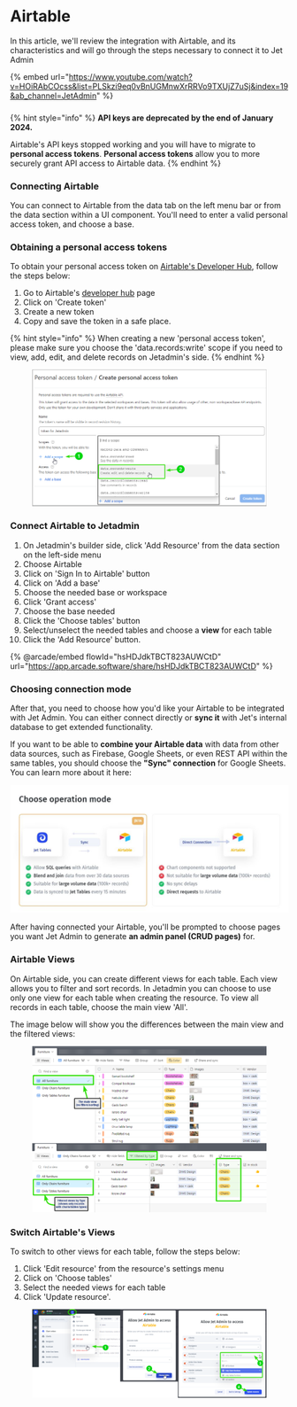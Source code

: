 # Airtable

In this article, we'll review the integration with Airtable, and its characteristics and will go through the steps necessary to connect it to Jet Admin

{% embed url="https://www.youtube.com/watch?v=HOiRAbCOcss&list=PLSkzi9eq0vBnUGMnwXrRRVo9TXUjZ7uSj&index=19&ab_channel=JetAdmin" %}

###

{% hint style="info" %}
**API keys are deprecated by the end of January 2024.**&#x20;

Airtable's API keys stopped working and you will have to migrate to **personal access tokens**. **Personal access tokens** allow you to more securely grant API access to Airtable data.
{% endhint %}

### Connecting Airtable

You can connect to Airtable from the data tab on the left menu bar or from the data section within a UI component. You'll need to enter a valid personal access token, and choose a base.

### Obtaining a personal access tokens

To obtain your personal access token on [Airtable's Developer Hub](https://airtable.com/create/tokens), follow the steps below:

1. Go to Airtable's [developer hub](https://airtable.com/create/tokens) page
2. Click on 'Create token'
3. Create a new token
4. Copy and save the token in a safe place.

{% hint style="info" %}
When creating a new 'personal access token', please make sure you choose the 'data.records:write' scope if you need to view, add, edit, and delete records on Jetadmin's side.
{% endhint %}

<div data-full-width="false">

<figure><img src="../../.gitbook/assets/image (3) (1) (1) (1).png" alt=""><figcaption></figcaption></figure>

</div>

### Connect Airtable to Jetadmin&#x20;

1. On Jetadmin's builder side, click 'Add Resource' from the data section on the left-side menu
2. Choose Airtable
3. Click on 'Sign In to Airtable' button
4. Click on 'Add a base'&#x20;
5. Choose the needed base or workspace
6. Click 'Grant access'
7. Choose the base needed
8. Click the 'Choose tables' button
9. Select/unselect the needed tables and choose a **view** for each table
10. Click the 'Add Resource' button.

{% @arcade/embed flowId="hsHDJdkTBCT823AUWCtD" url="https://app.arcade.software/share/hsHDJdkTBCT823AUWCtD" %}

### Choosing connection mode&#x20;

After that, you need to choose how you'd like your Airtable to be integrated with Jet Admin. You can either connect directly or **sync it** with Jet's internal database to get extended functionality.&#x20;

If you want to be able to **combine your Airtable data** with data from other data sources, such as Firebase, Google Sheets, or even REST API within the same tables, you should choose the **"Sync" connection** for Google Sheets. You can learn more about it here:

![](../../.gitbook/assets/ilhj.JPG)

After having connected your Airtable, you'll be prompted to choose pages you want Jet Admin to generate **an admin panel (CRUD pages)** for.&#x20;

### Airtable Views

On Airtable side, you can create different views for each table. Each view allows you to filter and sort records. In Jetadmin you can choose to use only one view for each table when creating the resource. To view all records in each table, choose the main view 'All'.

The image below will show you the differences between the main view and the filtered views:

<figure><img src="../../.gitbook/assets/image (928).png" alt=""><figcaption></figcaption></figure>

### Switch Airtable's Views

To switch to other views for each table, follow the steps below:

1. Click 'Edit resource' from the resource's settings menu
2. Click on 'Choose tables'
3. Select the needed views for each table
4. Click 'Update resource'.

<figure><img src="../../.gitbook/assets/image (929).png" alt=""><figcaption></figcaption></figure>
